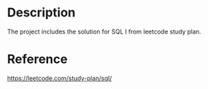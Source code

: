 # Description
The project includes the solution for SQL I from leetcode study plan.

# Reference
https://leetcode.com/study-plan/sql/